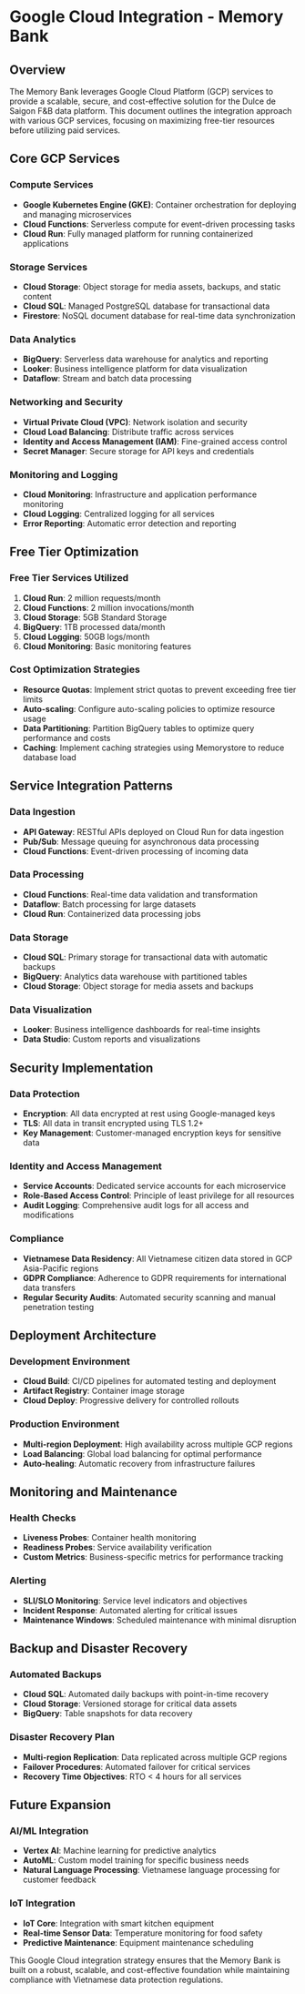 # Google Cloud Integration - Memory Bank

## Overview

The Memory Bank leverages Google Cloud Platform (GCP) services to provide a scalable, secure, and cost-effective solution for the Dulce de Saigon F&B data platform. This document outlines the integration approach with various GCP services, focusing on maximizing free-tier resources before utilizing paid services.

## Core GCP Services

### Compute Services
- **Google Kubernetes Engine (GKE)**: Container orchestration for deploying and managing microservices
- **Cloud Functions**: Serverless compute for event-driven processing tasks
- **Cloud Run**: Fully managed platform for running containerized applications

### Storage Services
- **Cloud Storage**: Object storage for media assets, backups, and static content
- **Cloud SQL**: Managed PostgreSQL database for transactional data
- **Firestore**: NoSQL document database for real-time data synchronization

### Data Analytics
- **BigQuery**: Serverless data warehouse for analytics and reporting
- **Looker**: Business intelligence platform for data visualization
- **Dataflow**: Stream and batch data processing

### Networking and Security
- **Virtual Private Cloud (VPC)**: Network isolation and security
- **Cloud Load Balancing**: Distribute traffic across services
- **Identity and Access Management (IAM)**: Fine-grained access control
- **Secret Manager**: Secure storage for API keys and credentials

### Monitoring and Logging
- **Cloud Monitoring**: Infrastructure and application performance monitoring
- **Cloud Logging**: Centralized logging for all services
- **Error Reporting**: Automatic error detection and reporting

## Free Tier Optimization

### Free Tier Services Utilized
1. **Cloud Run**: 2 million requests/month
2. **Cloud Functions**: 2 million invocations/month
3. **Cloud Storage**: 5GB Standard Storage
4. **BigQuery**: 1TB processed data/month
5. **Cloud Logging**: 50GB logs/month
6. **Cloud Monitoring**: Basic monitoring features

### Cost Optimization Strategies
- **Resource Quotas**: Implement strict quotas to prevent exceeding free tier limits
- **Auto-scaling**: Configure auto-scaling policies to optimize resource usage
- **Data Partitioning**: Partition BigQuery tables to optimize query performance and costs
- **Caching**: Implement caching strategies using Memorystore to reduce database load

## Service Integration Patterns

### Data Ingestion
- **API Gateway**: RESTful APIs deployed on Cloud Run for data ingestion
- **Pub/Sub**: Message queuing for asynchronous data processing
- **Cloud Functions**: Event-driven processing of incoming data

### Data Processing
- **Cloud Functions**: Real-time data validation and transformation
- **Dataflow**: Batch processing for large datasets
- **Cloud Run**: Containerized data processing jobs

### Data Storage
- **Cloud SQL**: Primary storage for transactional data with automatic backups
- **BigQuery**: Analytics data warehouse with partitioned tables
- **Cloud Storage**: Object storage for media assets and backups

### Data Visualization
- **Looker**: Business intelligence dashboards for real-time insights
- **Data Studio**: Custom reports and visualizations

## Security Implementation

### Data Protection
- **Encryption**: All data encrypted at rest using Google-managed keys
- **TLS**: All data in transit encrypted using TLS 1.2+
- **Key Management**: Customer-managed encryption keys for sensitive data

### Identity and Access Management
- **Service Accounts**: Dedicated service accounts for each microservice
- **Role-Based Access Control**: Principle of least privilege for all resources
- **Audit Logging**: Comprehensive audit logs for all access and modifications

### Compliance
- **Vietnamese Data Residency**: All Vietnamese citizen data stored in GCP Asia-Pacific regions
- **GDPR Compliance**: Adherence to GDPR requirements for international data transfers
- **Regular Security Audits**: Automated security scanning and manual penetration testing

## Deployment Architecture

### Development Environment
- **Cloud Build**: CI/CD pipelines for automated testing and deployment
- **Artifact Registry**: Container image storage
- **Cloud Deploy**: Progressive delivery for controlled rollouts

### Production Environment
- **Multi-region Deployment**: High availability across multiple GCP regions
- **Load Balancing**: Global load balancing for optimal performance
- **Auto-healing**: Automatic recovery from infrastructure failures

## Monitoring and Maintenance

### Health Checks
- **Liveness Probes**: Container health monitoring
- **Readiness Probes**: Service availability verification
- **Custom Metrics**: Business-specific metrics for performance tracking

### Alerting
- **SLI/SLO Monitoring**: Service level indicators and objectives
- **Incident Response**: Automated alerting for critical issues
- **Maintenance Windows**: Scheduled maintenance with minimal disruption

## Backup and Disaster Recovery

### Automated Backups
- **Cloud SQL**: Automated daily backups with point-in-time recovery
- **Cloud Storage**: Versioned storage for critical data assets
- **BigQuery**: Table snapshots for data recovery

### Disaster Recovery Plan
- **Multi-region Replication**: Data replicated across multiple GCP regions
- **Failover Procedures**: Automated failover for critical services
- **Recovery Time Objectives**: RTO < 4 hours for all services

## Future Expansion

### AI/ML Integration
- **Vertex AI**: Machine learning for predictive analytics
- **AutoML**: Custom model training for specific business needs
- **Natural Language Processing**: Vietnamese language processing for customer feedback

### IoT Integration
- **IoT Core**: Integration with smart kitchen equipment
- **Real-time Sensor Data**: Temperature monitoring for food safety
- **Predictive Maintenance**: Equipment maintenance scheduling

This Google Cloud integration strategy ensures that the Memory Bank is built on a robust, scalable, and cost-effective foundation while maintaining compliance with Vietnamese data protection regulations.